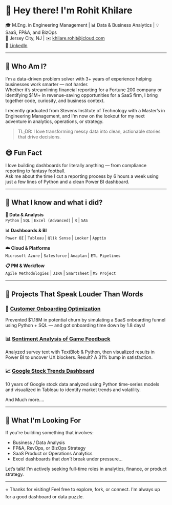# 👋 Hey there! I'm Rohit Khilare

🎓 M.Eng. in Engineering Management | 📊 Data & Business Analytics | 💡 SaaS, FP&A, and BizOps  
📍 Jersey City, NJ | ✉️ khilare.rohit@icloud.com  
🔗 [LinkedIn](https://www.linkedin.com/in/rohitkhilare) 

---

## 🚀 Who Am I?

I'm a data-driven problem solver with 3+ years of experience helping businesses work smarter — not harder.  
Whether it’s streamlining financial reporting for a Fortune 200 company or identifying $1M+ in revenue-saving opportunities for a SaaS firm, I bring together code, curiosity, and business context.

I recently graduated from Stevens Institute of Technology with a Master’s in Engineering Management, and I'm now on the lookout for my next adventure in analytics, operations, or strategy.

> TL;DR: I love transforming messy data into clean, actionable stories that drive decisions.

## 😄 Fun Fact
I love building dashboards for literally anything — from compliance reporting to fantasy football.  
Ask me about the time I cut a reporting process by 6 hours a week using just a few lines of Python and a clean Power BI dashboard.

---

## 🧠 What I know and what i did?

**💾 Data & Analysis**  
`Python` | `SQL` | `Excel (Advanced)` | `R` | `SAS`

**📊 Dashboards & BI**  
`Power BI` | `Tableau` | `Qlik Sense` | `Looker` |  `Apptio`

**☁️ Cloud & Platforms**  
`Microsoft Azure` | `Salesforce` | `Anaplan` | `ETL Pipelines`

**📋 PM & Workflow**  
`Agile Methodologies` | `JIRA` | `Smartsheet` | `MS Project`

---

## 📁 Projects That Speak Louder Than Words

### 🧩 [Customer Onboarding Optimization](https://github.com/RohitK160497/Customer-Onboarding-Process-Optimization-Revenue-Impact-Forecast)  
Prevented $1.18M in potential churn by simulating a SaaS onboarding funnel using Python + SQL — and got onboarding time down by 1.8 days!

### 📊 [Sentiment Analysis of Game Feedback](https://github.com/RohitK160497/Games-Feedback-Analysis-using-Python-and-Power-BI)  
Analyzed survey text with TextBlob & Python, then visualized results in Power BI to uncover UX blockers. Result? A 31% bump in satisfaction.

### 📈 [Google Stock Trends Dashboard](https://github.com/RohitK160497/A-Decade-of-Google-Stock-Performance-Price-Volatility-and-Volume-Trends-2015-2024-)  
10 years of Google stock data analyzed using Python time-series models and visualized in Tableau to identify market trends and volatility.

And Much more....

---

## 🎯 What I'm Looking For

If you're building something that involves:
- Business / Data Analysis  
- FP&A, RevOps, or BizOps Strategy  
- SaaS Product or Operations Analytics  
- Excel dashboards that *don’t* break under pressure...

Let’s talk! I’m actively seeking full-time roles in analytics, finance, or product strategy.

---

⭐️ Thanks for visiting! Feel free to explore, fork, or connect. I'm always up for a good dashboard or data puzzle.
